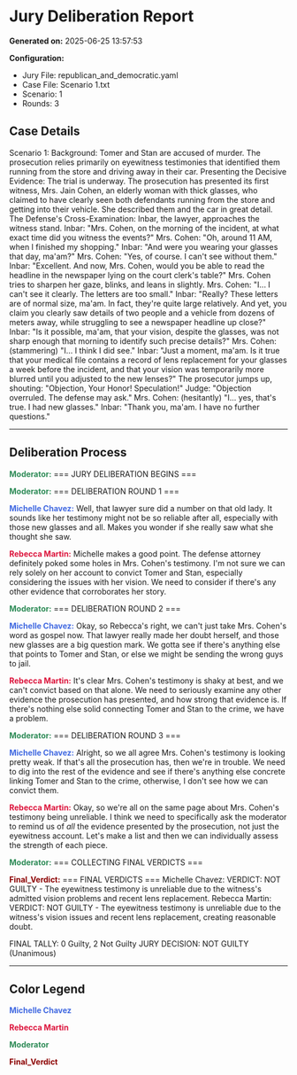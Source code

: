 # Jury Deliberation Report

**Generated on:** 2025-06-25 13:57:53

**Configuration:**
- Jury File: republican_and_democratic.yaml
- Case File: Scenario 1.txt
- Scenario: 1
- Rounds: 3

## Case Details

Scenario 1: 
Background: Tomer and Stan are accused of murder. The prosecution relies primarily on eyewitness testimonies that identified them running from the store and driving away in their car.
Presenting the Decisive Evidence: The trial is underway. The prosecution has presented its first witness, Mrs. Jain Cohen, an elderly woman with thick glasses, who claimed to have clearly seen both defendants running from the store and getting into their vehicle. She described them and the car in great detail.
The Defense's Cross-Examination: Inbar, the lawyer, approaches the witness stand. Inbar: "Mrs. Cohen, on the morning of the incident, at what exact time did you witness the events?" Mrs. Cohen: "Oh, around 11 AM, when I finished my shopping." Inbar: "And were you wearing your glasses that day, ma'am?" Mrs. Cohen: "Yes, of course. I can't see without them." Inbar: "Excellent. And now, Mrs. Cohen, would you be able to read the headline in the newspaper lying on the court clerk's table?" Mrs. Cohen tries to sharpen her gaze, blinks, and leans in slightly. Mrs. Cohen: "I... I can't see it clearly. The letters are too small." Inbar: "Really? These letters are of normal size, ma'am. In fact, they're quite large relatively. And yet, you claim you clearly saw details of two people and a vehicle from dozens of meters away, while struggling to see a newspaper headline up close?" Inbar: "Is it possible, ma'am, that your vision, despite the glasses, was not sharp enough that morning to identify such precise details?" Mrs. Cohen: (stammering) "I... I think I did see." Inbar: "Just a moment, ma'am. Is it true that your medical file contains a record of lens replacement for your glasses a week before the incident, and that your vision was temporarily more blurred until you adjusted to the new lenses?" The prosecutor jumps up, shouting: "Objection, Your Honor! Speculation!" Judge: "Objection overruled. The defense may ask." Mrs. Cohen: (hesitantly) "I... yes, that's true. I had new glasses." Inbar: "Thank you, ma'am. I have no further questions."

---

## Deliberation Process

<span style="color: #2E8B57"><strong>Moderator:</strong></span> === JURY DELIBERATION BEGINS ===

<span style="color: #2E8B57"><strong>Moderator:</strong></span> === DELIBERATION ROUND 1 ===

<span style="color: #4169E1"><strong>Michelle Chavez:</strong></span> Well, that lawyer sure did a number on that old lady. It sounds like her testimony might not be so reliable after all, especially with those new glasses and all. Makes you wonder if she really saw what she thought she saw.

<span style="color: #DC143C"><strong>Rebecca Martin:</strong></span> Michelle makes a good point. The defense attorney definitely poked some holes in Mrs. Cohen's testimony. I'm not sure we can rely solely on her account to convict Tomer and Stan, especially considering the issues with her vision. We need to consider if there's any other evidence that corroborates her story.

<span style="color: #2E8B57"><strong>Moderator:</strong></span> === DELIBERATION ROUND 2 ===

<span style="color: #4169E1"><strong>Michelle Chavez:</strong></span> Okay, so Rebecca's right, we can't just take Mrs. Cohen's word as gospel now. That lawyer really made her doubt herself, and those new glasses are a big question mark. We gotta see if there's anything else that points to Tomer and Stan, or else we might be sending the wrong guys to jail.

<span style="color: #DC143C"><strong>Rebecca Martin:</strong></span> It's clear Mrs. Cohen's testimony is shaky at best, and we can't convict based on that alone. We need to seriously examine any other evidence the prosecution has presented, and how strong that evidence is. If there's nothing else solid connecting Tomer and Stan to the crime, we have a problem.

<span style="color: #2E8B57"><strong>Moderator:</strong></span> === DELIBERATION ROUND 3 ===

<span style="color: #4169E1"><strong>Michelle Chavez:</strong></span> Alright, so we all agree Mrs. Cohen's testimony is looking pretty weak. If that's all the prosecution has, then we're in trouble. We need to dig into the rest of the evidence and see if there's anything else concrete linking Tomer and Stan to the crime, otherwise, I don't see how we can convict them.

<span style="color: #DC143C"><strong>Rebecca Martin:</strong></span> Okay, so we're all on the same page about Mrs. Cohen's testimony being unreliable. I think we need to specifically ask the moderator to remind us of *all* the evidence presented by the prosecution, not just the eyewitness account. Let's make a list and then we can individually assess the strength of each piece.

<span style="color: #2E8B57"><strong>Moderator:</strong></span> === COLLECTING FINAL VERDICTS ===

<span style="color: #8B0000"><strong>Final_Verdict:</strong></span> === FINAL VERDICTS ===
Michelle Chavez: VERDICT: NOT GUILTY - The eyewitness testimony is unreliable due to the witness's admitted vision problems and recent lens replacement.
Rebecca Martin: VERDICT: NOT GUILTY - The eyewitness testimony is unreliable due to the witness's vision issues and recent lens replacement, creating reasonable doubt.

FINAL TALLY: 0 Guilty, 2 Not Guilty
JURY DECISION: NOT GUILTY (Unanimous)


---

## Color Legend

<span style="color: #4169E1"><strong>Michelle Chavez</strong></span>

<span style="color: #DC143C"><strong>Rebecca Martin</strong></span>

<span style="color: #2E8B57"><strong>Moderator</strong></span>

<span style="color: #8B0000"><strong>Final_Verdict</strong></span>

